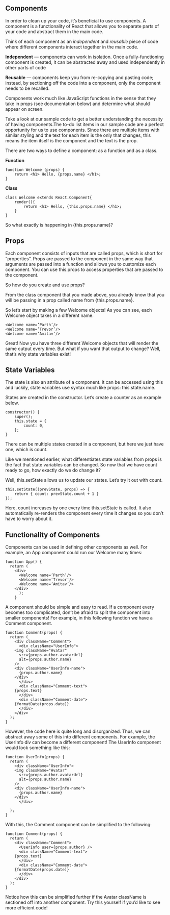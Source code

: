 ## Components

In order to clean up your code, it’s beneficial to use components. A component is a functionality of React that allows you to separate parts of your code and abstract them in the main code. 

Think of each component as an *independent* and *reusable* piece of code where different components interact together in the main code. 

**Independent** —  components can work in isolation. Once a fully-functioning component is created, it can be abstracted away and used independently in other parts of code

**Reusable** —  components keep you from re-copying and pasting code; instead, by sectioning off the code into a component, only the component needs to be recalled.

Components work much like JavaScript functions in the sense that they take in props (see documentation below) and determine what should appear on screen. 

Take a look at our sample code to get a better understanding the necessity of having components.The to-do list items in our sample code are a perfect opportunity for us to use components. Since there are multiple items with similar styling and the text for each item is the only that changes, this means  the item itself is the component and the text is the prop.

There are two ways to define a component: as a function and as a class.

**Function**

	function Welcome (props) {
		return <h1> Hello, {props.name} </h1>;
	}

**Class**

	class Welcome extends React.Component{
		render(){
			return <h1> Hello, {this.props.name} </h1>;
		}
	}

So what exactly is happening in {this.props.name}?

## Props
Each component consists of inputs that are called props, which is short for “properties”. Props are passed to the component in the same way that arguments are passed into a function and allows you to customize each component. You can use this.props to access properties that are passed to the component. 

So how do you create and use props?

From the class component that you made above, you already know that you will be passing in a prop called name from {this.props.name}.

So let’s start by making a few Welcome objects! As you can see, each Welcome object takes in a different name.
 
	<Welcome name=’Parth’/>
	<Welcome name=’Trevor’/>
	<Welcome name=’Amitav’/>

Great! Now you have three different Welcome objects that will render the same output every time. But what if you want that output to change? Well, that’s why state variables exist!

## State Variables

The state is also an attribute of a component. It can be accessed using this and luckily, state variables use syntax much like props: this.state.name.

States are created in the constructor. Let’s create a counter as an example below.

	constructor() {
		super();
		this.state = {
			count: 0,
		};
	}

There can be multiple states created in a component, but here we just have one, which is count.

Like we mentioned earlier, what differentiates state variables from props is the fact that state variables can be changed. So now that we have count ready to go, how exactly do we do change it?

Well, this.setState allows us to update our states. Let’s try it out with count.

	this.setState((prevState, props) => {
		return { count: prevState.count + 1 }
	});

Here, count increases by one every time this.setState is called. It also automatically re-renders the component every time it changes so you don’t have to worry about it.

## Functionality of Components

Components can be used in defining other components as well.  For example, an App component could run our Welcome many times:

	function App() {
	  return (
	    <div>
	      <Welcome name=’Parth’/>
	      <Welcome name=’Trevor’/>
	      <Welcome name=’Amitav’/>
	    </div>
          );
        }

A component should be simple and easy to read. If a component every becomes too complicated, don’t be afraid to split the component into smaller components! For example, in this following function we have a Comment component. 

	function Comment(props) {
	  return (
	    <div className="Comment">
	      <div className="UserInfo">
		<img className="Avatar"
		  src={props.author.avatarUrl}
		  alt={props.author.name}
		/>
		<div className="UserInfo-name">
		  {props.author.name}
		</div>
	      </div>
	      <div className="Comment-text">
		{props.text}
	      </div>
	      <div className="Comment-date">
		{formatDate(props.date)}
	      </div>
	    </div>
	  );
	}


However, the code here is quite long and disorganized. Thus, we can abstract away some of this into different components. For example, the UserInfo div can become a different component! The UserInfo component would look something like this: 

	function UserInfo(props) {
	  return (
		<div className="UserInfo">
		<img className="Avatar"
		  src={props.author.avatarUrl}
		  alt={props.author.name}
		/>
		<div className="UserInfo-name">
		  {props.author.name}
		</div>
	      </div>

	  );
	}

With this, the Comment component can be simplified to the following: 

	function Comment(props) {
	  return (
	    <div className="Comment">
	      <UserInfo user={props.author} />
	      <div className="Comment-text">
		{props.text}
	      </div>
	      <div className="Comment-date">
		{formatDate(props.date)}
	      </div>
	    </div>
	  );
	}

Notice how this can be simplified further if the Avatar className is sectioned off into another component. Try this yourself if you’d like to see more efficient code!
